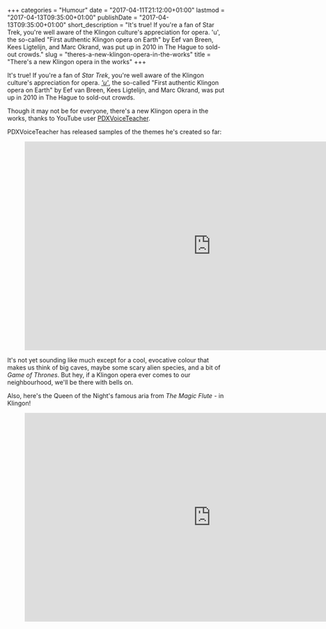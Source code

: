 +++
categories = "Humour"
date = "2017-04-11T21:12:00+01:00"
lastmod = "2017-04-13T09:35:00+01:00"
publishDate = "2017-04-13T09:35:00+01:00"
short_description = "It&#039;s true! If you&#039;re a fan of Star Trek, you&#039;re well aware of the Klingon culture&#039;s appreciation for opera. &#039;u&#039;, the so-called &quot;First authentic Klingon opera on Earth&quot; by Eef van Breen, Kees Ligtelijn, and Marc Okrand, was put up in 2010 in The Hague to sold-out crowds."
slug = "theres-a-new-klingon-opera-in-the-works"
title = "There&#039;s a new Klingon opera in the works"
+++

It's true! If you're a fan of *Star Trek*, you're well aware of the Klingon culture's appreciation for opera. [*'u'*](https://en.wikipedia.org/wiki/%E2%80%99u%E2%80%99), the so-called "First authentic Klingon opera on Earth" by Eef van Breen, Kees Ligtelijn, and Marc Okrand, was put up in 2010 in The Hague to sold-out crowds.

Though it may not be for everyone, there's a new Klingon opera in the works, thanks to YouTube user [PDXVoiceTeacher](https://www.youtube.com/channel/UCGUEB5QsZ-t41sx_lvzYTfA).

PDXVoiceTeacher has released samples of the themes he's created so far:

<figure data-type="video">
<iframe width="854" height="480" src="https://www.youtube.com/embed/ERqNuwBSdpg" frameborder="0" allowfullscreen></iframe>
</figure>

It's not yet sounding like much except for a cool, evocative colour that makes us think of big caves, maybe some scary alien species, and a bit of *Game of Thrones*. But hey, if a Klingon opera ever comes to our neighbourhood, we'll be there with bells on.

Also, here's the Queen of the Night's famous aria from *The Magic Flute* - in Klingon!

<figure data-type="video">
<iframe width="854" height="480" src="https://www.youtube.com/embed/PyrLsA-9qso" frameborder="0" allowfullscreen></iframe>
</figure>
